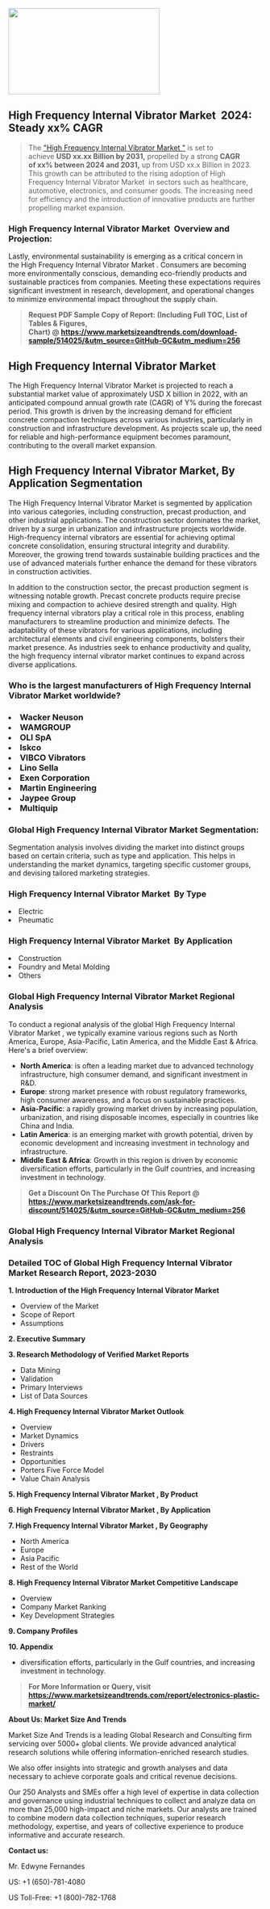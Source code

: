 <p><img class="alignnone size-medium wp-image-20088" src="https://ffe5etoiles.com/wp-content/uploads/2024/12/MST1-300x171.png" alt="" width="300" height="171" /></p><h2 id="ember46" class="ember-view reader-text-block__heading-2">High Frequency Internal Vibrator Market &nbsp;2024: Steady&nbsp;xx% CAGR</h2><blockquote id="ember47" class="ember-view reader-text-block__blockquote">The&nbsp;<a class="app-aware-link " href="https://www.marketsizeandtrends.com/download-sample/514025/&utm_source=GitHub-GC&utm_medium=256" target="_blank" data-test-app-aware-link="">"High Frequency Internal Vibrator Market "</a>&nbsp;is set to achieve&nbsp;<strong>USD&nbsp;xx.xx&nbsp;Billion by 2031,</strong>&nbsp;propelled by a strong&nbsp;<strong>CAGR of&nbsp;xx% between 2024 and 2031,</strong>&nbsp;up from USD xx.x Billion in 2023. This growth can be attributed to the rising adoption of&nbsp;High Frequency Internal Vibrator Market &nbsp;in sectors such as healthcare, automotive, electronics, and consumer goods. The increasing need for efficiency and the introduction of innovative products are further propelling market expansion.</blockquote><h3 id="ember48" class="ember-view reader-text-block__heading-3">High Frequency Internal Vibrator Market &nbsp;Overview and Projection:</h3><p id="ember49" class="ember-view reader-text-block__paragraph">Lastly, environmental sustainability is emerging as a critical concern in the&nbsp;High Frequency Internal Vibrator Market . Consumers are becoming more environmentally conscious, demanding eco-friendly products and sustainable practices from companies. Meeting these expectations requires significant investment in research, development, and operational changes to minimize environmental impact throughout the supply chain.</p><blockquote id="ember50" class="ember-view reader-text-block__blockquote"><strong>Request PDF Sample Copy of Report: (Including Full TOC, List of Tables &amp; Figures, Chart)&nbsp;@&nbsp;<strong><a href="https://www.marketsizeandtrends.com/download-sample/514025/&utm_source=GitHub-GC&utm_medium=256" target="_blank">https://www.marketsizeandtrends.com/download-sample/514025/&utm_source=GitHub-GC&utm_medium=256</a></strong></strong></blockquote><h3 class=""> <h2>High Frequency Internal Vibrator Market</h2><p>The High Frequency Internal Vibrator Market is projected to reach a substantial market value of approximately USD X billion in 2022, with an anticipated compound annual growth rate (CAGR) of Y% during the forecast period. This growth is driven by the increasing demand for efficient concrete compaction techniques across various industries, particularly in construction and infrastructure development. As projects scale up, the need for reliable and high-performance equipment becomes paramount, contributing to the overall market expansion.</p><h2>High Frequency Internal Vibrator Market, By Application Segmentation</h2><p>The High Frequency Internal Vibrator Market is segmented by application into various categories, including construction, precast production, and other industrial applications. The construction sector dominates the market, driven by a surge in urbanization and infrastructure projects worldwide. High-frequency internal vibrators are essential for achieving optimal concrete consolidation, ensuring structural integrity and durability. Moreover, the growing trend towards sustainable building practices and the use of advanced materials further enhance the demand for these vibrators in construction activities.</p><p>In addition to the construction sector, the precast production segment is witnessing notable growth. Precast concrete products require precise mixing and compaction to achieve desired strength and quality. High frequency internal vibrators play a critical role in this process, enabling manufacturers to streamline production and minimize defects. The adaptability of these vibrators for various applications, including architectural elements and civil engineering components, bolsters their market presence. As industries seek to enhance productivity and quality, the high frequency internal vibrator market continues to expand across diverse applications.</p></h3><h3 id="" class="">Who is the largest manufacturers of&nbsp;High Frequency Internal Vibrator Market worldwide?</h3><h3 class=""></Li><Li>Wacker Neuson</Li><Li> WAMGROUP</Li><Li> OLI SpA</Li><Li> Iskco</Li><Li> VIBCO Vibrators</Li><Li> Lino Sella</Li><Li> Exen Corporation</Li><Li> Martin Engineering</Li><Li> Jaypee Group</Li><Li> Multiquip</h3><h3 id="ember53" class="ember-view reader-text-block__heading-3">Global&nbsp;High Frequency Internal Vibrator Market Segmentation:</h3><p id="ember54" class="ember-view reader-text-block__paragraph">Segmentation analysis involves dividing the market into distinct groups based on certain criteria, such as type and application. This helps in understanding the market dynamics, targeting specific customer groups, and devising tailored marketing strategies.</p><h3 id="" class="">High Frequency Internal Vibrator Market &nbsp;By Type</h3><p></Li><Li>Electric</Li><Li> Pneumatic</p><h3 id="" class="">High Frequency Internal Vibrator Market &nbsp;By Application</h3><p class=""></Li><Li>Construction</Li><Li> Foundry and Metal Molding</Li><Li> Others</p><h3 id="ember62" class="ember-view reader-text-block__heading-3">Global High Frequency Internal Vibrator Market Regional Analysis</h3><p id="ember63" class="ember-view reader-text-block__paragraph">To conduct a regional analysis of the global High Frequency Internal Vibrator Market , we typically examine various regions such as North America, Europe, Asia-Pacific, Latin America, and the Middle East &amp; Africa. Here's a brief overview:</p><ul><li><strong>North America</strong>: is often a leading market due to advanced technology infrastructure, high consumer demand, and significant investment in R&amp;D.</li><li><strong>Europe</strong>: strong market presence with robust regulatory frameworks, high consumer awareness, and a focus on sustainable practices.</li><li><strong>Asia-Pacific</strong>: a rapidly growing market driven by increasing population, urbanization, and rising disposable incomes, especially in countries like China and India.</li><li><strong>Latin America</strong>: is an emerging market with growth potential, driven by economic development and increasing investment in technology and infrastructure.</li><li><strong>Middle East &amp; Africa</strong>: Growth in this region is driven by economic diversification efforts, particularly in the Gulf countries, and increasing investment in technology.</li></ul><blockquote id="ember61" class="ember-view reader-text-block__blockquote"><strong>Get a Discount On The Purchase Of This Report @ <strong><a href="https://html-cleaner.com/" target="">https://www.marketsizeandtrends.com/ask-for-discount/514025/&utm_source=GitHub-GC&utm_medium=256</a></strong></strong></blockquote><h3 id="ember62" class="ember-view reader-text-block__heading-3">Global High Frequency Internal Vibrator Market Regional Analysis</h3><h3 id="" class="">Detailed TOC of Global High Frequency Internal Vibrator Market Research Report, 2023-2030</h3><p id="" class=""><strong>1. Introduction of the High Frequency Internal Vibrator Market </strong></p><ul><li>Overview of the Market</li><li>Scope of Report</li><li>Assumptions</li></ul><p id="" class=""><strong>2. Executive Summary</strong></p><p id="" class=""><strong>3. Research Methodology of Verified Market Reports</strong></p><ul><li>Data Mining</li><li>Validation</li><li>Primary Interviews</li><li>List of Data Sources</li></ul><p id="" class=""><strong>4. High Frequency Internal Vibrator Market Outlook</strong></p><ul><li>Overview</li><li>Market Dynamics</li><li>Drivers</li><li>Restraints</li><li>Opportunities</li><li>Porters Five Force Model</li><li>Value Chain Analysis</li></ul><p id="" class=""><strong>5. High Frequency Internal Vibrator Market , By Product</strong></p><p id="" class=""><strong>6. High Frequency Internal Vibrator Market , By Application</strong></p><p id="" class=""><strong>7. High Frequency Internal Vibrator Market , By Geography</strong></p><ul><li>North America</li><li>Europe</li><li>Asia Pacific</li><li>Rest of the World</li></ul><p id="" class=""><strong>8. High Frequency Internal Vibrator Market Competitive Landscape</strong></p><ul><li>Overview</li><li>Company Market Ranking</li><li>Key Development Strategies</li></ul><p id="" class=""><strong>9. Company Profiles</strong></p><p id="" class=""><strong>10. Appendix</strong></p><ul><li>diversification efforts, particularly in the Gulf countries, and increasing investment in technology.</li></ul><blockquote id="ember65" class="ember-view reader-text-block__blockquote"><strong>For More Information or Query, visit <strong><strong><a href="https://html-cleaner.com/" target="">https://www.marketsizeandtrends.com/report/electronics-plastic-market/</a></strong></strong></strong></blockquote><p id="" class=""><strong>About Us: Market Size And Trends</strong></p><p id="" class="">Market Size And Trends is a leading Global Research and Consulting firm servicing over 5000+ global clients. We provide advanced analytical research solutions while offering information-enriched research studies.</p><p id="" class="">We also offer insights into strategic and growth analyses and data necessary to achieve corporate goals and critical revenue decisions.</p><p id="" class="">Our 250 Analysts and SMEs offer a high level of expertise in data collection and governance using industrial techniques to collect and analyze data on more than 25,000 high-impact and niche markets. Our analysts are trained to combine modern data collection techniques, superior research methodology, expertise, and years of collective experience to produce informative and accurate research.</p><p id="" class=""><strong>Contact us:</strong></p><p id="" class="">Mr. Edwyne Fernandes</p><p id="" class="">US: +1 (650)-781-4080</p><p id="" class="">US Toll-Free: +1 (800)-782-1768</p>
